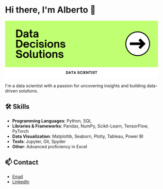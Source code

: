 # Hi there, I'm Alberto 👋

![Profile Picture](GithubBanner.png)

I'm a data scientist with a passion for uncovering insights and building data-driven solutions.

## 🛠️ Skills
- **Programming Languages**: Python, SQL
- **Libraries & Frameworks**: Pandas, NumPy, Scikit-Learn, TensorFlow, PyTorch
- **Data Visualization**: Matplotlib, Seaborn, Plotly, Tableau, Power BI
- **Tools**: Jupyter, Git, Spyder
- **Other**: Advanced proficiency in Excel

## 📫 Contact
- [Email](mailto:alberto.mendez1710@gmail.com)
- [LinkedIn](<https://www.linkedin.com/in/albertoromero-dataanalyst>)
